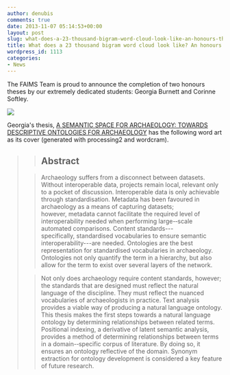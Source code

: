```yaml
---
author: denubis
comments: true
date: 2013-11-07 05:14:53+00:00
layout: post
slug: what-does-a-23-thousand-bigram-word-cloud-look-like-an-honours-thesis
title: What does a 23 thousand bigram word cloud look like? An honours thesis.
wordpress_id: 1113
categories:
- News
---
```


The FAIMS Team is proud to announce the completion of two honours theses by our extremely dedicated students: Georgia Burnett and Corinne Softley.

[![](https://fedarch.org/research/GeorgiaBurnett/titlePage/titleMadeSmall.png)](https://fedarch.org/research/GeorgiaBurnett/titlePage/titleMade.png)

Georgia's thesis, [A SEMANTIC SPACE FOR ARCHAEOLOGY: TOWARDS DESCRIPTIVE ONTOLOGIES FOR ARCHAEOLOGY](https://fedarch.org/research/GeorgiaBurnett/GEORGIA%20COMPLETE%20FINAL.pdf) has the following word art as its cover (generated with processing2 and wordcram).

<!-- more -->

<blockquote>

>

> ## Abstract

>

>

>

> Archaeology suffers from a disconnect between datasets. Without interoperable data, projects remain local, relevant only to a pocket of discussion. Interoperable data is only achievable through standardisation. Metadata has been favoured in archaeology as a means of capturing datasets; however, metadata cannot facilitate the required level of interoperability needed when performing large-­‐scale automated comparisons. Content standards---specifically, standardised vocabularies to ensure semantic interoperability---are needed. Ontologies are the best representation for standardised vocabularies in archaeology. Ontologies not only quantify the term in a hierarchy, but also allow for the term to exist over several layers of the network.

>

>

>

> Not only does archaeology require content standards, however; the standards that are designed must reflect the natural language of the discipline. They must reflect the nuanced vocabularies of archaeologists in practice. Text analysis provides a viable way of producing a natural language ontology. This thesis makes the first steps towards a natural language ontology by determining relationships between related terms. Positional indexing, a derivative of latent semantic analysis, provides a method of determining relationships between terms in a domain-­‐specific corpus of literature. By doing so, it ensures an ontology reflective of the domain. Synonym extraction for ontology development is considered a key feature of future research.

>

>

</blockquote>

